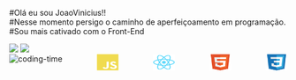  <link rel="stylesheet" type='text/css' href="https://cdn.jsdelivr.net/gh/devicons/devicon@latest/devicon.min.css" />
          

#Olá eu sou JoaoVinicius!!<br>
#Nesse momento persigo o caminho de aperfeiçoamento em programação.<br>
#Sou mais cativado com o Front-End 
<br>
<div >
  <img height="180em" src="https://github-readme-stats.vercel.app/api?username=joaoViniciusDev&show_icons=true&theme=great-gatsby&include_all_commits=true&count_private=true"/>
  <img height="180em" src="https://github-readme-stats.vercel.app/api/top-langs/?username=joaoViniciusDev&layout=compact&langs_count=16&theme=great-gatsby"/>
</div>
<div style="display: flex; justify-content: space-between;"> 
  <img align="left"height="150" alt="coding-time" src="code.gif">
  <img align="center" height="30" width="40" alt="js-icon"  src="https://raw.githubusercontent.com/devicons/devicon/master/icons/javascript/javascript-plain.svg">
  <img align="center" height="30" width="40" alt="react-icon" src="https://raw.githubusercontent.com/devicons/devicon/master/icons/react/react-original.svg">
  <img align="center" height="30" width="40" alt="html-icon" src="https://raw.githubusercontent.com/devicons/devicon/master/icons/html5/html5-original.svg">
  <img align="center" height="30" width="40" alt="css-icon" src="https://raw.githubusercontent.com/devicons/devicon/master/icons/css3/css3-original.svg">
</div>


